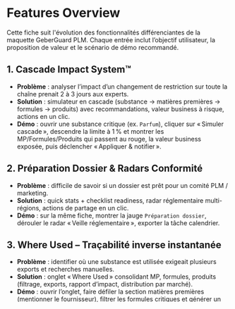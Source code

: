 # Features Overview

Cette fiche suit l'évolution des fonctionnalités différenciantes de la maquette GeberGuard PLM. Chaque entrée inclut l’objectif utilisateur, la proposition de valeur et le scénario de démo recommandé.

## 1. Cascade Impact System™
- **Problème** : analyser l’impact d’un changement de restriction sur toute la chaîne prenait 2 à 3 jours aux experts.
- **Solution** : simulateur en cascade (substance → matières premières → formules → produits) avec recommandations, valeur business à risque, actions en un clic.
- **Démo** : ouvrir une substance critique (ex. `Parfum`), cliquer sur « Simuler cascade », descendre la limite à 1 % et montrer les MP/Formules/Produits qui passent au rouge, la valeur business exposée, puis déclencher « Appliquer & notifier ».

## 2. Préparation Dossier & Radars Conformité
- **Problème** : difficile de savoir si un dossier est prêt pour un comité PLM / marketing.
- **Solution** : quick stats + checklist readiness, radar réglementaire multi-régions, actions de partage en un clic.
- **Démo** : sur la même fiche, montrer la jauge `Préparation dossier`, dérouler le radar « Veille réglementaire », exporter la tâche calendrier.

## 3. Where Used – Traçabilité inverse instantanée
- **Problème** : identifier où une substance est utilisée exigeait plusieurs exports et recherches manuelles.
- **Solution** : onglet « Where Used » consolidant MP, formules, produits (filtrage, exports, rapport d’impact, distribution par marché).
- **Démo** : ouvrir l’onglet, faire défiler la section matières premières (mentionner le fournisseur), filtrer les formules critiques et générer un rapport d’impact.

## 4. Calculateur conformité multi-zones
- **Problème** : valider un dosage multi-pays demandait l'ouverture de plusieurs PDF réglementaires.
- **Solution** : calculateur dynamique (concentration + type produit + zone) affichant statut par région avec messages contextualisés.
- **Démo** : saisir 2.5 %, choisir `Leave-on` et `Visage`, montrer EU ✅, US 🔴, China 🟠, Japan ✅.

## 5. Assistant formulation instantané
- **Problème** : difficile de voir en un coup d’œil si le dosage cible reste conforme sur plusieurs marchés.
- **Solution** : bloc interactif (sélection marché + type) qui calcule marges, restrictions et références.
- **Démo** : modifier le dosage cible, sélectionner EU/US/China et montrer la variation des badges.

## 6. Comparatif substances proches
- **Problème** : trouver rapidement une alternative compatible avec les contraintes.
- **Solution** : onglet de comparaison listant des ingrédients similaires avec leurs restrictions.
- **Démo** : ouvrir le bloc, comparer deux alternatives et démontrer la navigation rapide vers leurs fiches.

## 7. Centre documentaire avec alertes d'expiration
- **Problème** : vérifier la validité des certificats et FDS prenait du temps et augmente le risque de non-conformité.
- **Solution** : regroupement critère/technique/réglementaire avec badges d’expiration, alerte globale (J-30), actions “Télécharger / Renouveler”.
- **Démo** : afficher l’alerte orange, montrer `MSDS v3.2` (15 jours), déclencher “Renouveler” pour démontrer l’automatisation.

## 8. Timeline des changements réglementaires
- **Problème** : difficile de se remémorer rapidement les modifications (interdictions, warnings, opportunités) sur 12/24 mois.
- **Solution** : onglet “Historique” en timeline verticale, code couleur (🔴🟠🟢), impacts chiffrés, lien vers plan d’action.
- **Démo** : basculer sur “Historique”, zoomer sur l’événement du 15 oct (China), puis sur la baisse EU du 2 sept et cliquer “Plan d’action”.

## 9. Alternatives validées (Cross-Reference)
- **Problème** : identifier rapidement par quoi remplacer une substance en cas de restriction.
- **Solution** : onglet “Alternatives” séparant les ingrédients déjà utilisés vs validés mais non exploités, avec coûts relatifs, pros/cons, actions “Comparer / Demander échantillon”.
- **Démo** : montrer la section “Recommandées”, souligner `Phenoxyethanol` (126 formules), puis ouvrir “Alternatives validées” et cliquer “Demander échantillon” sur `Benzyl Alcohol`.

## 10. Smart Document Processor (CoA, MSDS, TDS…)
- **Problème** : les experts perdaient 8 à 10 h/semaine à ouvrir chaque PDF, copier les données et ressaisir manuellement les informations clés dans la fiche substance.
- **Solution** : nouvel onglet “Smart Documents” avec upload intelligent, extraction IA (94 % de confiance moyenne), mise en correspondance automatique des substances et validation assistée (badges de confiance, focus sur les champs à vérifier), plus un historique d’imports.
- **Démo** : glisser-déposer trois CoA, laisser l’animation de traitement, montrer la détection automatique de `Phenoxyethanol` (CAS, matching système), corriger rapidement un champ orange puis cliquer sur “Validate & Import” pour mettre à jour l’historique.

## 11. Main Dashboard (Heatmap + Timeline + Pulse)
- **Problème** : les responsables régulatoires passaient 15 min chaque matin à recouper plusieurs rapports pour identifier les urgences substances, expirations et risques fournisseurs.
- **Solution** : nouvel onglet “Main Dashboard” par défaut avec cinq widgets critiques : Risk Heatmap (marchés vs substances), Formulation Impact Meters (CA impacté par statut), Expiry Timeline (documents à échéance), Regulatory Pulse (veille priorisée) et Supplier Intelligence Map (dépendances fournisseurs).
- **Démo** : ouvrir l’onglet “Main Dashboard”, cliquer sur le bloc `Risk Heatmap` (TiO2 🔴 EU) pour filtrer la bibliothèque, survoler la `Expiry Timeline` pour montrer un MSDS J-7, déclencher “Action requise” dans `Regulatory Pulse`, puis basculer vers Smart Documents via le bouton flottant.

## 12. Analyse d'Impact Réglementaire Proactive (“Reg-watch”)
- **Problème** : une alerte réglementaire nécessitait des jours d’analyse manuelle pour identifier les formules impactées, chiffrer le risque business et initier les projets de reformulation.
- **Solution** : module “Reg-watch Impact Planner” qui relie la veille réglementaire (#16) à tout le portefeuille : chaque alerte future calcule automatiquement les formules concernées, valorise le chiffre d’affaires à risque, propose un plan de mitigation (budget, durée, kickoff) et prépare le dossier projet.
- **Démo** : dans le Main Dashboard, repérer l’alerte “Limite leave-on réduite”, visualiser les 23 formules à risque (2.3 M€ CA), cliquer sur “Diagnostiquer” pour filtrer la bibliothèque puis lancer “Créer projet” afin de générer le plan de reformulation (budget estimé, échéancier, équipe).

## 13. Compliance globale multi-région en temps réel
- **Problème** : vérifier manuellement une substance sur chaque base règlementaire (CosIng, MOCRA, UK CPR, IECIC, ASEAN) est chronophage et source d’erreurs, retardant les lancements internationaux.
- **Solution** : service d’agrégation multi-base qui mappe automatiquement INCI/CAS/EC, interroge les référentiels et affiche une vue comparative unique (colonnes par région, lignes Statut/Limite/Avertissements/Source/Action). L’interface montre immédiatement les divergences (ex. « UE : Conforme », « USA : Conforme », « Chine : NON-CONFORME – non listé IECIC »).
- **Démo** : ouvrir une substance depuis la fiche R&D, observer le tableau comparatif (EU/US/UK/CN/ASEAN) : badge vert pour l’UE, orange pour les USA (limite 2 %), rouge pour la Chine (« Interdit – IECIC »). Cliquer sur « Diagnostiquer » pour voir les recommandations d’actions (substitution, adaptation d’étiquetage) et décider instantanément d’écarter la substance du scope global.

> Mettre à jour ce fichier lors de chaque ajout de fonctionnalité : description, valeur et scénario de démo pour les commerciaux / experts.
